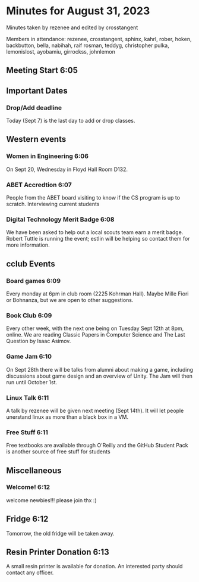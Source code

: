 # Minutes for August 31, 2023

Minutes taken by rezenee and edited by crosstangent

Members in attendance: rezenee, crosstangent, sphinx, kahrl, rober, hoken, backbutton, bella, nabihah, raif rosman, teddyg, christopher pulka, lemonislost, ayobamiu, girrockss, johnlemon

## Meeting Start 6:05

## Important Dates
 
### Drop/Add deadline

Today (Sept 7) is the last day to add or drop classes.

## Western events

### Women in Engineering 6:06

On Sept 20, Wednesday in Floyd Hall Room D132.

### ABET Accredtion  6:07

People from the ABET board visiting to know if the CS program is up to scratch.
Interviewing current students

### Digital Technology Merit Badge 6:08

We have been asked to help out a local scouts team earn a merit badge.
Robert Tuttle is running the event; estlin will be helping so contact them for more information. 

## cclub Events 
 
### Board games 6:09

Every monday at 6pm in club room (2225 Kohrman Hall). Maybe Mille Fiori or Bohnanza, but we are open to other suggestions.

### Book Club 6:09

Every other week, with the next one being on Tuesday Sept 12th at 8pm, online. We are reading Classic Papers in Computer Science and The Last Question by Isaac Asimov.

### Game Jam 6:10 

On Sept 28th there will be talks from alumni about making a game, including discussions about game design and an overview of Unity. The Jam will then run until October 1st.

### Linux Talk 6:11

A talk by rezenee will be given next meeting (Sept 14th). It will let people unerstand linux as more than a black box in a VM.

### Free Stuff 6:11

Free textbooks are available through O'Reilly and the GitHub Student Pack is another source of free stuff for students

## Miscellaneous 

### Welcome! 6:12

welcome newbies!!! please join thx :)

## Fridge 6:12

Tomorrow, the old fridge will be taken away.

## Resin Printer Donation 6:13 

A small resin printer is available for donation. An interested party should contact any officer.

